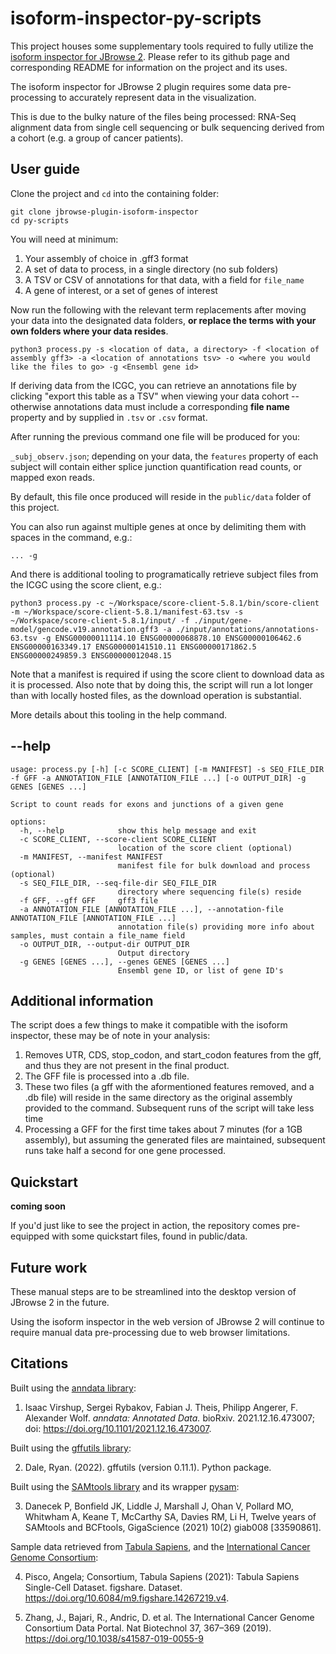 # isoform-inspector-py-scripts

This project houses some supplementary tools required to fully utilize the [isoform inspector for JBrowse 2](https://github.com/carolinebridge-oicr/jbrowse-plugin-isoform-inspector). Please refer to its github page and corresponding README for information on the project and its uses.

The isoform inspector for JBrowse 2 plugin requires some data pre-processing to accurately represent data in the visualization.

This is due to the bulky nature of the files being processed: RNA-Seq alignment data from single cell sequencing or bulk sequencing derived from a cohort (e.g. a group of cancer patients).

## User guide

Clone the project and `cd` into the containing folder:

```
git clone jbrowse-plugin-isoform-inspector
cd py-scripts
```

You will need at minimum:

1. Your assembly of choice in .gff3 format
2. A set of data to process, in a single directory (no sub folders)
3. A TSV or CSV of annotations for that data, with a field for `file_name`
4. A gene of interest, or a set of genes of interest

Now run the following with the relevant term replacements after moving your data into the designated data folders, **or replace the terms with your own folders where your data resides**.

```
python3 process.py -s <location of data, a directory> -f <location of assembly gff3> -a <location of annotations tsv> -o <where you would like the files to go> -g <Ensembl gene id>
```

If deriving data from the ICGC, you can retrieve an annotations file by clicking "export this table as a TSV" when viewing your data cohort -- otherwise annotations data must include a corresponding **file name** property and by supplied in `.tsv` or `.csv` format.

After running the previous command one file will be produced for you:

`_subj_observ.json`; depending on your data, the `features` property of each subject will contain either splice junction quantification read counts, or mapped exon reads.

By default, this file once produced will reside in the `public/data` folder of this project.

You can also run against multiple genes at once by delimiting them with spaces in the command, e.g.:

`... -g `

And there is additional tooling to programatically retrieve subject files from the ICGC using the score client, e.g.:

`python3 process.py -c ~/Workspace/score-client-5.8.1/bin/score-client -m ~/Workspace/score-client-5.8.1/manifest-63.tsv -s ~/Workspace/score-client-5.8.1/input/ -f ./input/gene-model/gencode.v19.annotation.gff3 -a ./input/annotations/annotations-63.tsv -g ENSG00000011114.10 ENSG00000068878.10 ENSG00000106462.6 ENSG00000163349.17 ENSG00000141510.11 ENSG00000171862.5 ENSG00000249859.3 ENSG00000012048.15`

Note that a manifest is required if using the score client to download data as it is processed. Also note that by doing this, the script will run a lot longer than with locally hosted files, as the download operation is substantial.

More details about this tooling in the help command.

## --help

```
usage: process.py [-h] [-c SCORE_CLIENT] [-m MANIFEST] -s SEQ_FILE_DIR -f GFF -a ANNOTATION_FILE [ANNOTATION_FILE ...] [-o OUTPUT_DIR] -g GENES [GENES ...]

Script to count reads for exons and junctions of a given gene

options:
  -h, --help            show this help message and exit
  -c SCORE_CLIENT, --score-client SCORE_CLIENT
                        location of the score client (optional)
  -m MANIFEST, --manifest MANIFEST
                        manifest file for bulk download and process (optional)
  -s SEQ_FILE_DIR, --seq-file-dir SEQ_FILE_DIR
                        directory where sequencing file(s) reside
  -f GFF, --gff GFF     gff3 file
  -a ANNOTATION_FILE [ANNOTATION_FILE ...], --annotation-file ANNOTATION_FILE [ANNOTATION_FILE ...]
                        annotation file(s) providing more info about samples, must contain a file_name field
  -o OUTPUT_DIR, --output-dir OUTPUT_DIR
                        Output directory
  -g GENES [GENES ...], --genes GENES [GENES ...]
                        Ensembl gene ID, or list of gene ID's
```

## Additional information

The script does a few things to make it compatible with the isoform inspector, these may be of note in your analysis:

1. Removes UTR, CDS, stop_codon, and start_codon features from the gff, and thus they are not present in the final product.
2. The GFF file is processed into a .db file.
3. These two files (a gff with the aformentioned features removed, and a .db file) will reside in the same directory as the original assembly provided to the command. Subsequent runs of the script will take less time
4. Processing a GFF for the first time takes about 7 minutes (for a 1GB assembly), but assuming the generated files are maintained, subsequent runs take half a second for one gene processed.

## Quickstart

**coming soon**

If you'd just like to see the project in action, the repository comes pre-equipped with some quickstart files, found in public/data.

## Future work

These manual steps are to be streamlined into the desktop version of JBrowse 2 in the future.

Using the isoform inspector in the web version of JBrowse 2 will continue to require manual data pre-processing due to web browser limitations.

## Citations

Built using the [anndata library](https://github.com/scverse/anndata):

1. Isaac Virshup, Sergei Rybakov, Fabian J. Theis, Philipp Angerer, F. Alexander Wolf. _anndata: Annotated Data._ bioRxiv. 2021.12.16.473007; doi: https://doi.org/10.1101/2021.12.16.473007.

Built using the [gffutils library](https://github.com/daler/gffutils):

2. Dale, Ryan. (2022). gffutils (version 0.11.1). Python package.

Built using the [SAMtools library](http://www.htslib.org/) and its wrapper [pysam](https://pysam.readthedocs.io/en/latest/api.html):

3. Danecek P, Bonfield JK, Liddle J, Marshall J, Ohan V, Pollard MO, Whitwham A, Keane T, McCarthy SA, Davies RM, Li H, Twelve years of SAMtools and BCFtools, GigaScience (2021) 10(2) giab008 [33590861].

Sample data retrieved from [Tabula Sapiens](https://figshare.com/projects/Tabula_Sapiens/100973), and the [International Cancer Genome Consortium](https://dcc.icgc.org/):

4. Pisco, Angela; Consortium, Tabula Sapiens (2021): Tabula Sapiens Single-Cell Dataset. figshare. Dataset. https://doi.org/10.6084/m9.figshare.14267219.v4.

5. Zhang, J., Bajari, R., Andric, D. et al. The International Cancer Genome Consortium Data Portal. Nat Biotechnol 37, 367–369 (2019). https://doi.org/10.1038/s41587-019-0055-9
